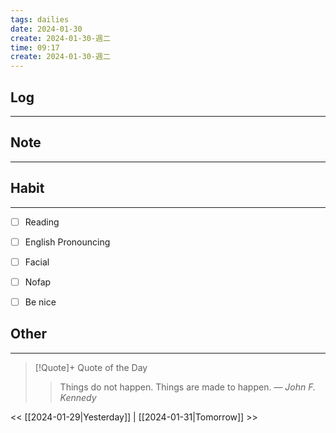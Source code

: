 ```yaml
---
tags: dailies  
date: 2024-01-30
create: 2024-01-30-週二
time: 09:17
create: 2024-01-30-週二
---
```


## Log
---


## Note
---


## Habit
---
- [ ] Reading
- [ ] English Pronouncing
- [ ] Facial
- [ ] Nofap
- [ ] Be nice


## Other
---

> [!Quote]+ Quote of the Day
> > Things do not happen. Things are made to happen.
> — <cite>John F. Kennedy</cite>

<< [[2024-01-29|Yesterday]] | [[2024-01-31|Tomorrow]] >>